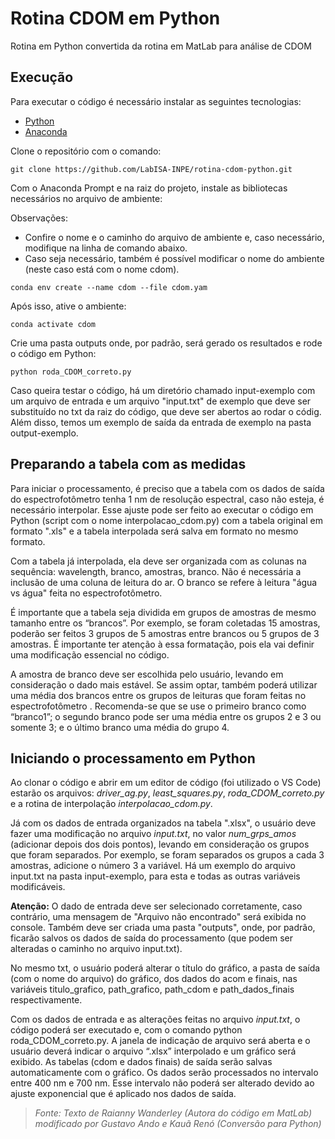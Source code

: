 # Rotina CDOM em Python

Rotina em Python convertida da rotina em MatLab para análise de CDOM

## Execução

Para executar o código é necessário instalar as seguintes tecnologias:

* [Python](https://www.python.org/downloads/)
* [Anaconda](https://www.anaconda.com/download)

Clone o repositório com o comando:

```console
git clone https://github.com/LabISA-INPE/rotina-cdom-python.git
```

Com o Anaconda Prompt e na raiz do projeto, instale as bibliotecas necessários no arquivo de ambiente:

Observações:
* Confire o nome e o caminho do arquivo de ambiente e, caso necessário, modifique na linha de comando abaixo.
* Caso seja necessário, também é possível modificar o nome do ambiente (neste caso está com o nome cdom).

```console
conda env create --name cdom --file cdom.yam
```

Após isso, ative o ambiente:

```console
conda activate cdom
```

Crie uma pasta outputs onde, por padrão, será gerado os resultados e rode o código em Python:

```console
python roda_CDOM_correto.py
```

Caso queira testar o código, há um diretório chamado input-exemplo com um arquivo de entrada e um arquivo "input.txt" de exemplo que deve ser substituído no txt da raiz do código, que deve ser abertos ao rodar o códig. Além disso, temos um exemplo de saída da entrada de exemplo na pasta output-exemplo.

## Preparando a tabela com as medidas

Para iniciar o processamento, é preciso que a tabela com os dados de saída do espectrofotômetro tenha 1 nm de resolução espectral, caso não esteja, é necessário interpolar. Esse ajuste pode ser feito ao executar o código em Python (script com o nome interpolacao_cdom.py) com a tabela original em formato ".xls" e a tabela interpolada será salva em formato no mesmo formato.

Com a tabela já interpolada, ela deve ser organizada com as colunas na sequência: wavelength, branco, amostras, branco. Não é necessária a inclusão de uma coluna de leitura do ar. O branco se refere à leitura "água vs água" feita no espectrofotômetro.

É importante que a tabela seja dividida em grupos de amostras de mesmo tamanho entre os “brancos”. Por exemplo, se foram coletadas 15 amostras, poderão ser feitos 3 grupos de 5 amostras entre brancos ou 5 grupos de 3 amostras. É importante ter atenção à essa formatação, pois ela vai definir uma modificação essencial no código.

A amostra de branco deve ser escolhida pelo usuário, levando em consideração o dado mais estável. Se assim optar, também poderá utilizar uma média dos brancos entre os grupos de leituras que foram feitas no espectrofotômetro . Recomenda-se que se use o primeiro branco como “branco1”; o segundo branco pode ser uma média entre os grupos 2 e 3 ou somente 3; e o último branco uma média do grupo 4.

## Iniciando o processamento em Python

Ao clonar o código e abrir em um editor de código (foi utilizado o VS Code)  estarão os arquivos: *driver_ag.py*, *least_squares.py*, *roda_CDOM_correto.py* e a rotina de interpolação *interpolacao_cdom.py*.

Já com os dados de entrada organizados na tabela ".xlsx", o usuário deve fazer uma modificação no arquivo *input.txt*, no valor *num_grps_amos* (adicionar depois dos dois pontos), levando em consideração os grupos que foram separados. Por exemplo, se foram separados os grupos a cada 3 amostras, adicione o número 3 a variável. Há um exemplo do arquivo input.txt na pasta input-exemplo, para esta e todas as outras variáveis modificáveis.

**Atenção:** O dado de entrada deve ser selecionado corretamente, caso contrário, uma mensagem de "Arquivo não encontrado" será exibida no console. Também deve ser criada uma pasta "outputs", onde, por padrão, ficarão salvos os dados de saída do processamento (que podem ser alteradas o caminho no arquivo input.txt).

No mesmo txt, o usuário poderá alterar o título do gráfico, a pasta de saída (com o nome do arquivo) do gráfico, dos dados do acom e finais, nas variáveis titulo_grafico, path_grafico, path_cdom e path_dados_finais respectivamente.

Com os dados de entrada e as alterações feitas no arquivo *input.txt*, o código poderá ser executado e, com o comando python roda_CDOM_correto.py. A janela de indicação de arquivo será aberta e o usuário deverá indicar o arquivo “.xlsx” interpolado e um gráfico será exibido. As tabelas (cdom e dados finais) de saída serão salvas automaticamente com o gráfico. Os dados serão processados no intervalo entre 400 nm e 700 nm. Esse intervalo não poderá ser alterado devido ao ajuste exponencial que é aplicado nos dados de saída.

> *Fonte: Texto de Raianny Wanderley (Autora do código em MatLab) modificado por Gustavo Ando e Kauã Renó (Conversão para Python)*